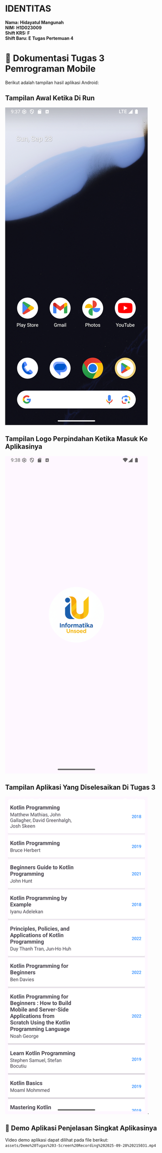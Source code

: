 # IDENTITAS

**Nama: Hidayatul Mangunah**  
**NIM: H1D023009**  
**Shift KRS: F**  
**Shift Baru: E**
**Tugas Pertemuan 4**

# 📸 Dokumentasi Tugas 3 Pemrograman Mobile  

Berikut adalah tampilan hasil aplikasi Android:

## Tampilan Awal Ketika Di Run
![Tampilan Awal](assets/Tampilan%20awal-Screenshot_20250928_213749.png)

## Tampilan Logo Perpindahan Ketika Masuk Ke Aplikasinya
![Tampilan Logo](assets/Tampilan%20peralihan%20ketika%20login-Screenshot_20250928_213822.png)

## Tampilan Aplikasi Yang Diselesaikan Di Tugas 3
![Tampilan Aplikasi Tugas 3](assets/Tampilan%20Tugas%203-Screenshot_20250928_213721.png).

## 🎥 Demo Aplikasi Penjelasan Singkat Aplikasinya
Video demo aplikasi dapat dilihat pada file berikut:  
`assets/Demo%20Tugas%203-Screen%20Recording%202025-09-28%20215031.mp4`
